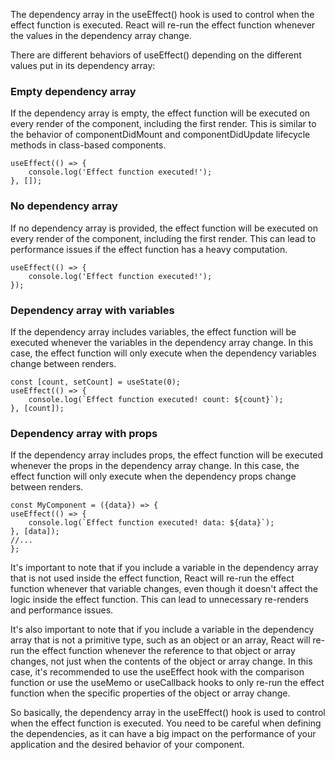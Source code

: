 The dependency array in the useEffect() hook is used to control when the effect function is executed. React will re-run the effect function whenever the values in the dependency array change.

There are different behaviors of useEffect() depending on the different values put in its dependency array:

### Empty dependency array

If the dependency array is empty, the effect function will be executed on every render of the component, including the first render. This is similar to the behavior of componentDidMount and componentDidUpdate lifecycle methods in class-based components.

```
useEffect(() => {
    console.log('Effect function executed!');
}, []);
```

### No dependency array

If no dependency array is provided, the effect function will be executed on every render of the component, including the first render. This can lead to performance issues if the effect function has a heavy computation.

```
useEffect(() => {
    console.log('Effect function executed!');
});
```

### Dependency array with variables

If the dependency array includes variables, the effect function will be executed whenever the variables in the dependency array change. In this case, the effect function will only execute when the dependency variables change between renders.

```
const [count, setCount] = useState(0);
useEffect(() => {
    console.log(`Effect function executed! count: ${count}`);
}, [count]);
```

### Dependency array with props

If the dependency array includes props, the effect function will be executed whenever the props in the dependency array change. In this case, the effect function will only execute when the dependency props change between renders.

```
const MyComponent = ({data}) => {
useEffect(() => {
    console.log(`Effect function executed! data: ${data}`);
}, [data]);
//...
};
```

It's important to note that if you include a variable in the dependency array that is not used inside the effect function, React will re-run the effect function whenever that variable changes, even though it doesn't affect the logic inside the effect function. This can lead to unnecessary re-renders and performance issues.

It's also important to note that if you include a variable in the dependency array that is not a primitive type, such as an object or an array, React will re-run the effect function whenever the reference to that object or array changes, not just when the contents of the object or array change. In this case, it's recommended to use the useEffect hook with the comparison function or use the useMemo or useCallback hooks to only re-run the effect function when the specific properties of the object or array change.

So basically, the dependency array in the useEffect() hook is used to control when the effect function is executed. You need to be careful when defining the dependencies, as it can have a big impact on the performance of your application and the desired behavior of your component.
